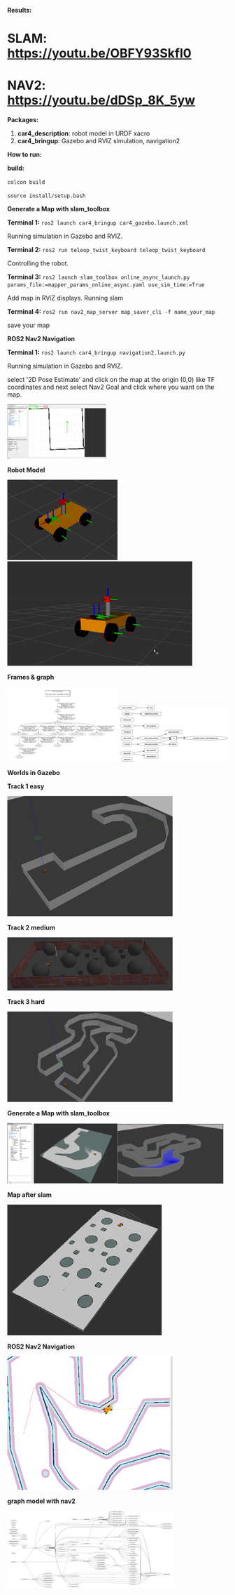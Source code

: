 **Results:**

# SLAM: https://youtu.be/OBFY93SkfI0
# NAV2: https://youtu.be/dDSp_8K_5yw

**Packages:**

1. **car4_description**: robot model in URDF xacro
2. **car4_bringup**: Gazebo and RVIZ simulation, navigation2


**How to run:**

**build:**

`colcon build`

`source install/setup.bash`

**Generate a Map with slam_toolbox**

**Terminal 1:** `ros2 launch car4_bringup car4_gazebo.launch.xml` 

Running simulation in Gazebo and RVIZ.

**Terminal 2:** `ros2 run teleop_twist_keyboard teleop_twist_keyboard` 

Controlling the robot.

**Terminal 3:** `ros2 launch slam_toolbox online_async_launch.py params_file:=mapper_params_online_async.yaml use_sim_time:=True` 

Add map in RViZ displays. Running slam

**Terminal 4:** `ros2 run nav2_map_server map_saver_cli -f name_your_map` 

save your map


**ROS2 Nav2 Navigation**

**Terminal 1:** `ros2 launch car4_bringup navigation2.launch.py` 

Running simulation in Gazebo and RVIZ. 

select '2D Pose Estimate' and click on the map at the origin (0,0) like TF coordinates and next select Nav2 Goal and click where you want on the map.

<img src="photos/pose2f.png" style="width: 45%; height: 45%;">

**Robot Model**

<img src="photos/model.png" style="width: 50%; height: 50%;"> <img src="photos/model.gif" style="width: 84%; height: 84%;">

**Frames & graph**

<img src="photos/frames.png" style="width: 50%; height: 50%;"><img src="photos/modelcar.svg" style="width: 50%; height: 50%;">

**Worlds in Gazebo**

**Track 1 easy**

<img src="photos/map1.png" style="width: 75%; height: 75%;">

**Track 2 medium**

<img src="photos/map2.png" style="width: 75%; height: 75%;">

**Track 3 hard**

<img src="photos/map3.png" style="width: 75%; height: 75%;">

**Generate a Map with slam_toolbox**

<img src="photos/lev2.png" style="width: 50%; height: 50%;"><img src="photos/lev2g.png" style="width: 48%; height: 48%;">

**Map after slam**

<img src="photos/maprviz.png" style="width: 70%; height: 70%;">

**ROS2 Nav2 Navigation**

<img src="photos/res2.png" style="width: 75%; height: 75%;">

**graph model with nav2**

<img src="photos/navi2.svg" style="width: 75%; height: 75%;">

